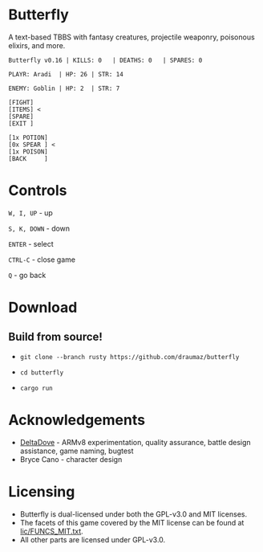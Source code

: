 # Butterfly
A text-based TBBS with fantasy creatures, projectile weaponry, poisonous elixirs, and more.

```
Butterfly v0.16 | KILLS: 0   | DEATHS: 0   | SPARES: 0

PLAYR: Aradi  | HP: 26 | STR: 14

ENEMY: Goblin | HP: 2  | STR: 7

[FIGHT]
[ITEMS] <
[SPARE]
[EXIT ]

[1x POTION]
[0x SPEAR ] <
[1x POISON]
[BACK     ]
```

# Controls

```W, I, UP``` - up

```S, K, DOWN``` - down

```ENTER``` - select

```CTRL-C``` - close game

```Q``` - go back

# Download

## Build from source!

- ```git clone --branch rusty https://github.com/draumaz/butterfly```

- ```cd butterfly```

- ```cargo run```

# Acknowledgements

- <a href="https://github.com/DeltaDove">DeltaDove</a> - ARMv8 experimentation, quality assurance, battle design assistance, game naming, bugtest
- Bryce Cano - character design

# Licensing

- Butterfly is dual-licensed under both the GPL-v3.0 and MIT licenses.
- The facets of this game covered by the MIT license can be found at <a href="https://github.com/draumaz/butterfly/blob/rusty/lic/FUNCS_MIT.txt">lic/FUNCS_MIT.txt</a>. 
- All other parts are licensed under GPL-v3.0.
